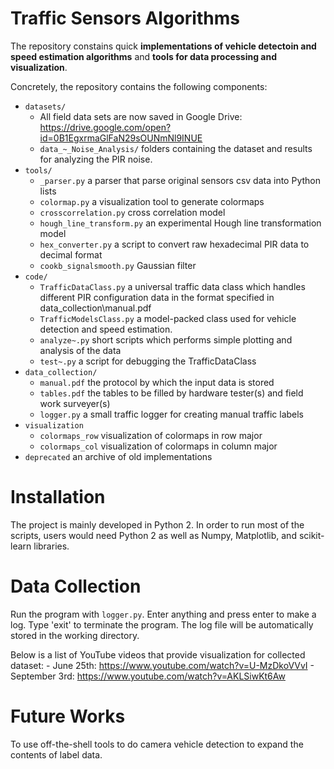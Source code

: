 # Traffic Sensors Algorithms

The repository constains quick **implementations of vehicle detectoin and speed estimation algorithms** and **tools for data processing and visualization**.

Concretely, the repository contains the following components:

- `datasets/`
    - All field data sets are now saved in Google Drive: 
       https://drive.google.com/open?id=0B1EgxrmaGlFaN29sOUNmNl9INUE
    - `data_~_Noise_Analysis/` folders containing the dataset and results for analyzing the PIR noise. 
- `tools/`
    - `_parser.py` a parser that parse original sensors csv data into Python lists
    - `colormap.py` a visualization tool to generate colormaps
    - `crosscorrelation.py` cross correlation model
    - `hough_line_transform.py` an experimental Hough line transformation model
    - `hex_converter.py` a script to convert raw hexadecimal PIR data to decimal format
    - `cookb_signalsmooth.py` Gaussian filter
- `code/`
    - `TrafficDataClass.py` a universal traffic data class which handles different PIR configuration data in the format specified in data_collection\manual.pdf
	- `TrafficModelsClass.py` a model-packed class used for vehicle detection and speed estimation.
    - `analyze~.py` short scripts which performs simple plotting and analysis of the data
    - `test~.py` a script for debugging the TrafficDataClass
- `data_collection/`
	- `manual.pdf` the protocol by which the input data is stored
	- `tables.pdf` the tables to be filled by hardware tester(s) and field work surveyer(s)
	- `logger.py` a small traffic logger for creating manual traffic labels
- `visualization`
    - `colormaps_row` visualization of colormaps in row major
    - `colormaps_col` visualization of colormaps in column major
- `deprecated` an archive of old implementations

# Installation

The project is mainly developed in Python 2. In order to run most of the scripts, users would need Python 2 as well as Numpy, Matplotlib, and scikit-learn libraries.

# Data Collection

Run the program with `logger.py`. Enter anything and press enter to make a log. Type 'exit' to terminate the program. The log file will be automatically stored in the working directory.

Below is a list of YouTube videos that provide visualization for collected dataset:
	- June 25th: https://www.youtube.com/watch?v=U-MzDkoVVvI
	- September 3rd: https://www.youtube.com/watch?v=AKLSiwKt6Aw

# Future Works

To use off-the-shell tools to do camera vehicle detection to expand the contents of label data. 
